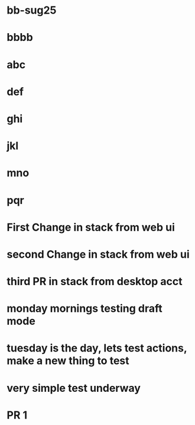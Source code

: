 # bb-sug25

# bbbb

# abc

# def

# ghi

# jkl

# mno

# pqr

# First Change in stack from web ui

# second Change in stack from web ui

# third PR in stack from desktop acct

# monday mornings testing draft mode

# tuesday is the day, lets test actions, make a new thing to test

# very simple test underway

# PR 1


